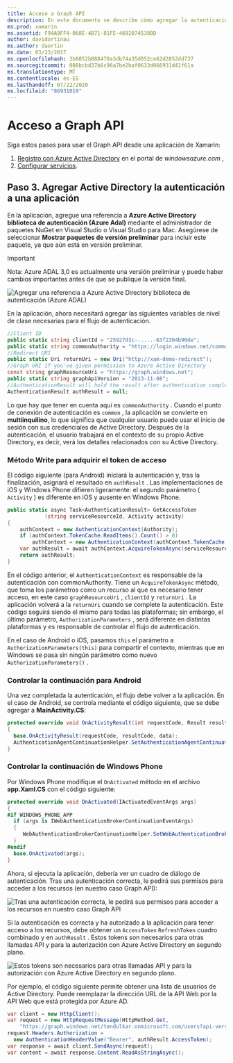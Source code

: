 ```yaml
---
title: Acceso a Graph API
description: En este documento se describe cómo agregar la autenticación de Azure Active Directory a una aplicación móvil compilada con Xamarin.
ms.prod: xamarin
ms.assetid: F94A9FF4-068E-4B71-81FE-46920745380D
author: davidortinau
ms.author: daortin
ms.date: 03/23/2017
ms.openlocfilehash: 3b8852b088470a3db74a35d852ce62d2852dd737
ms.sourcegitcommit: 008bcbd37b6c96a7be2baf0633d066931d41f61a
ms.translationtype: MT
ms.contentlocale: es-ES
ms.lasthandoff: 07/22/2020
ms.locfileid: "86931019"
---
```

# <a name="accessing-the-graph-api"></a>Acceso a Graph API

Siga estos pasos para usar el Graph API desde una aplicación de Xamarin:

1. [Registro con Azure Active Directory](~/cross-platform/data-cloud/active-directory/get-started/register.md) en el portal de *windowsazure.com* ,
2. [Configurar servicios](~/cross-platform/data-cloud/active-directory/get-started/configure.md).

## <a name="step-3-adding-active-directory-authentication-to-an-app"></a>Paso 3. Agregar Active Directory la autenticación a una aplicación

En la aplicación, agregue una referencia a **Azure Active Directory biblioteca de autenticación (Azure Adal)** mediante el administrador de paquetes NuGet en Visual Studio o Visual Studio para Mac.
Asegúrese de seleccionar **Mostrar paquetes de versión preliminar** para incluir este paquete, ya que aún está en versión preliminar.

> [!IMPORTANT]
> Nota: Azure ADAL 3,0 es actualmente una versión preliminar y puede haber cambios importantes antes de que se publique la versión final. 

![Agregar una referencia a Azure Active Directory biblioteca de autenticación (Azure ADAL)](graph-images/06.-adal-nuget-package.jpg)

En la aplicación, ahora necesitará agregar las siguientes variables de nivel de clase necesarias para el flujo de autenticación.

```csharp
//Client ID
public static string clientId = "25927d3c-.....-63f2304b90de";
public static string commonAuthority = "https://login.windows.net/common"
//Redirect URI
public static Uri returnUri = new Uri("http://xam-demo-redirect");
//Graph URI if you've given permission to Azure Active Directory
const string graphResourceUri = "https://graph.windows.net";
public static string graphApiVersion = "2013-11-08";
//AuthenticationResult will hold the result after authentication completes
AuthenticationResult authResult = null;
```

Lo que hay que tener en cuenta aquí es `commonAuthority` . Cuando el punto de conexión de autenticación es `common` , la aplicación se convierte en **multiinquilino**, lo que significa que cualquier usuario puede usar el inicio de sesión con sus credenciales de Active Directory. Después de la autenticación, el usuario trabajará en el contexto de su propio Active Directory, es decir, verá los detalles relacionados con su Active Directory.

### <a name="write-method-to-acquire-access-token"></a>Método Write para adquirir el token de acceso

El código siguiente (para Android) iniciará la autenticación y, tras la finalización, asignará el resultado en `authResult` . Las implementaciones de iOS y Windows Phone difieren ligeramente: el segundo parámetro ( `Activity` ) es diferente en iOS y ausente en Windows Phone.

```csharp
public static async Task<AuthenticationResult> GetAccessToken
            (string serviceResourceId, Activity activity)
{
    authContext = new AuthenticationContext(Authority);
    if (authContext.TokenCache.ReadItems().Count() > 0)
        authContext = new AuthenticationContext(authContext.TokenCache.ReadItems().First().Authority);
    var authResult = await authContext.AcquireTokenAsync(serviceResourceId, clientId, returnUri, new AuthorizationParameters(activity));
    return authResult;
}  
```

En el código anterior, el `AuthenticationContext` es responsable de la autenticación con commonAuthority. Tiene un `AcquireTokenAsync` método, que toma los parámetros como un recurso al que es necesario tener acceso, en este caso `graphResourceUri` , `clientId` y `returnUri` . La aplicación volverá a la `returnUri` cuando se complete la autenticación. Este código seguirá siendo el mismo para todas las plataformas; sin embargo, el último parámetro, `AuthorizationParameters` , será diferente en distintas plataformas y es responsable de controlar el flujo de autenticación.

En el caso de Android o iOS, pasamos `this` el parámetro a `AuthorizationParameters(this)` para compartir el contexto, mientras que en Windows se pasa sin ningún parámetro como nuevo `AuthorizationParameters()` .

### <a name="handle-continuation-for-android"></a>Controlar la continuación para Android

Una vez completada la autenticación, el flujo debe volver a la aplicación. En el caso de Android, se controla mediante el código siguiente, que se debe agregar a **MainActivity.CS**:

```csharp
protected override void OnActivityResult(int requestCode, Result resultCode, Intent data)
{
  base.OnActivityResult(requestCode, resultCode, data);
  AuthenticationAgentContinuationHelper.SetAuthenticationAgentContinuationEventArgs(requestCode, resultCode, data);
}
```

### <a name="handle-continuation-for-windows-phone"></a>Controlar la continuación de Windows Phone

Por Windows Phone modifique el `OnActivated` método en el archivo **app.Xaml.CS** con el código siguiente:

```csharp
protected override void OnActivated(IActivatedEventArgs args)
{
#if WINDOWS_PHONE_APP
  if (args is IWebAuthenticationBrokerContinuationEventArgs)
  {
     WebAuthenticationBrokerContinuationHelper.SetWebAuthenticationBrokerContinuationEventArgs(args as IWebAuthenticationBrokerContinuationEventArgs);
  }
#endif
  base.OnActivated(args);
}
```

Ahora, si ejecuta la aplicación, debería ver un cuadro de diálogo de autenticación.
Tras una autenticación correcta, le pedirá sus permisos para acceder a los recursos (en nuestro caso Graph API):

![Tras una autenticación correcta, le pedirá sus permisos para acceder a los recursos en nuestro caso Graph API](graph-images/08.-authentication-flow.jpg)

Si la autenticación es correcta y ha autorizado a la aplicación para tener acceso a los recursos, debe obtener un `AccessToken` `RefreshToken` cuadro combinado y en `authResult` . Estos tokens son necesarios para otras llamadas API y para la autorización con Azure Active Directory en segundo plano.

![Estos tokens son necesarios para otras llamadas API y para la autorización con Azure Active Directory en segundo plano.](graph-images/07.-access-token-for-authentication.jpg)

Por ejemplo, el código siguiente permite obtener una lista de usuarios de Active Directory. Puede reemplazar la dirección URL de la API Web por la API Web que está protegida por Azure AD.

```csharp
var client = new HttpClient();
var request = new HttpRequestMessage(HttpMethod.Get,
    "https://graph.windows.net/tendulkar.onmicrosoft.com/users?api-version=2013-04-05");
request.Headers.Authorization =
  new AuthenticationHeaderValue("Bearer", authResult.AccessToken);
var response = await client.SendAsync(request);
var content = await response.Content.ReadAsStringAsync();
```
